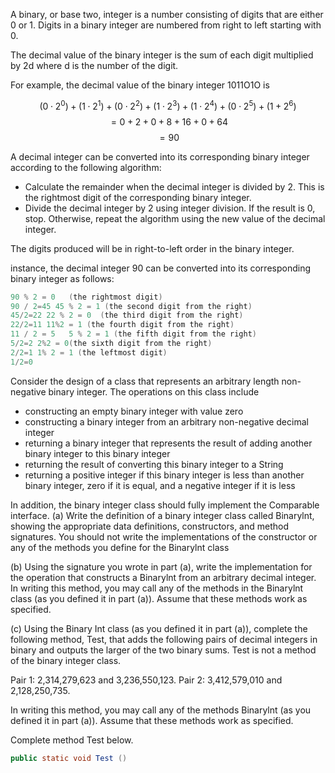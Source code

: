 A binary, or base two, integer is a number consisting of digits that are either 0 or 1. Digits in a binary integer are numbered from right to left starting with 0. 

The decimal value of the binary integer is the sum of each digit multiplied by 2d where d is the number of the digit. 

For example, the decimal value of the binary integer 1011O1O is 

$$ (0 \cdot 2^0) + (1 \cdot 2^1) + (0 \cdot 2^2) + (1 \cdot 2^3) + (1 \cdot 2^4) + (0 \cdot 2^5) + (1 + 2^6) $$
$$=0 + 2 + 0 + 8+16 + 0 + 64$$
$$=90$$

A decimal integer can be converted into its corresponding binary integer according to the following algorithm: 
* Calculate the remainder when the decimal integer is divided by 2. This is the rightmost digit of the corresponding binary integer. 
* Divide the decimal integer by 2 using integer division. If the result is 0, stop. Otherwise, repeat the algorithm using the new value of the decimal integer. 

The digits produced will be in right-to-left order in the binary integer. 

instance, the decimal integer 90 can be converted into its corresponding binary integer as follows: 

```java
90 % 2 = 0   (the rightmost digit) 
90 / 2=45 45 % 2 = 1 (the second digit from the right) 
45/2=22 22 % 2 = 0  (the third digit from the right) 
22/2=11 11%2 = 1 (the fourth digit from the right) 
11 / 2 = 5   5 % 2 = 1 (the fifth digit from the right) 
5/2=2 2%2 = 0(the sixth digit from the right) 
2/2=1 1% 2 = 1 (the leftmost digit)
1/2=0  

```

Consider the design of a class that represents an arbitrary length non-negative binary integer. 
The operations on this class include 

* constructing an empty binary integer with value zero 
* constructing a binary integer from an arbitrary non-negative decimal integer 
* returning a binary integer that represents the result of adding another binary integer to this binary integer 
* returning the result of converting this binary integer to a String 
* returning a positive integer if this binary integer is less than another binary integer, zero if it is equal, and a negative integer if it is less

In addition, the binary integer class should fully implement the Comparable interface. 
(a) Write the definition of a binary integer class called Binarylnt, showing the appropriate data definitions, constructors, and method signatures. You should not write the implementations of the constructor or any of the methods you define for the Binarylnt class

(b) Using the signature you wrote in part (a), write the implementation for the operation that constructs a Binarylnt from an arbitrary decimal integer. In writing this method, you may call any of the methods in the Binarylnt class (as you defined it in part (a)). Assume that these methods work as specified. 

(c) Using the Binary Int class (as you defined it in part (a)), complete the following method, Test, that adds the following pairs of decimal integers in binary and outputs the larger of the two binary sums. Test is not a method of the binary integer class.  

Pair 1: 2,314,279,623 and 3,236,550,123. Pair 2: 3,412,579,010 and 2,128,250,735. 

In writing this method, you may call any of the methods Binarylnt (as you defined it in part (a)). Assume that these methods work as specified. 

Complete method Test below. 
```java
public static void Test () 
```